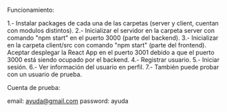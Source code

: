 Funcionamiento:

1.- Instalar packages de cada una de las carpetas (server y client, cuentan con modulos distintos).
2.- Inicializar el servidor en la carpeta server con comando "npm start" en el puerto 3000 (parte del backend).
3.- Inicializar en la carpeta client/src con comando "npm start" (parte del frontend). Aceptar desplegar la React App en el puerto 3001 debido a que el puerto 3000 está siendo ocupado por el backend.
4.- Registrar usuario.
5.- Iniciar sesión.
6.- Ver información del usuario en perfil.
7.- También puede probar con un usuario de prueba.

Cuenta de prueba:

email: ayuda@gmail.com
password: ayuda
